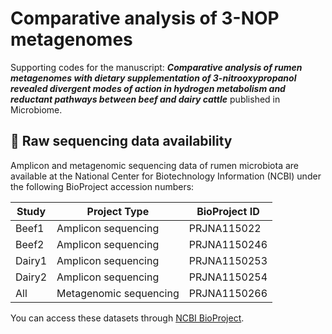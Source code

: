 # Comparative analysis of 3-NOP metagenomes

Supporting codes for the manuscript: **_Comparative analysis of rumen metagenomes with dietary supplementation of 3-nitrooxypropanol revealed divergent modes of action in hydrogen metabolism and reductant pathways between beef and dairy cattle_** published in Microbiome.

## 📂 Raw sequencing data availability

Amplicon and metagenomic sequencing data of rumen microbiota are available at the National Center for Biotechnology Information (NCBI) under the following BioProject accession numbers:

| Study   | Project Type              | BioProject ID   |
|---------|---------------------------|-----------------|
| Beef1   | Amplicon sequencing       | PRJNA115022     |
| Beef2   | Amplicon sequencing       | PRJNA1150246    |
| Dairy1  | Amplicon sequencing       | PRJNA1150253    |
| Dairy2  | Amplicon sequencing       | PRJNA1150254    |
| All     | Metagenomic sequencing    | PRJNA1150266    |

You can access these datasets through [NCBI BioProject](https://www.ncbi.nlm.nih.gov/bioproject).
